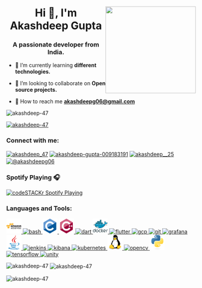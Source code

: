 <div>
 <p>
  <img width="240" height="230" align='right' src="https://github.com/hackcoderr/hackcoderr/blob/main/assets/oct-about.png"> 
  </p>
  
<h1 align="center">Hi 👋, I'm Akashdeep Gupta</h1>
<h3 align="center">A passionate developer from India.</h3>
  
- 🌱 I’m currently learning **different technologies.**

- 👯 I’m looking to collaborate on **Open source projects.**

- 💬 How to reach me **akashdeepg06@gmail.com**

<p align="left"> <img src="https://komarev.com/ghpvc/?username=akashdeep-47&label=Profile%20views&color=0e75b6&style=flat" alt="akashdeep-47" /> </p>

<p align="left"> <a href="https://github.com/ryo-ma/github-profile-trophy"><img src="https://github-profile-trophy.vercel.app/?username=akashdeep-47" alt="akashdeep-47" /></a> </p>

<h3 align="left">Connect with me:</h3>
<p align="left">
<a href="https://twitter.com/akashdeep_47" target="blank"><img align="center" src="https://cdn.jsdelivr.net/npm/simple-icons@3.0.1/icons/twitter.svg" alt="akashdeep_47" height="30" width="40" /></a>
<a href="https://linkedin.com/in/akashdeep-gupta-009183191" target="blank"><img align="center" src="https://cdn.jsdelivr.net/npm/simple-icons@3.0.1/icons/linkedin.svg" alt="akashdeep-gupta-009183191" height="30" width="40" /></a>
<a href="https://instagram.com/akashdeep__25" target="blank"><img align="center" src="https://cdn.jsdelivr.net/npm/simple-icons@3.0.1/icons/instagram.svg" alt="akashdeep__25" height="30" width="40" /></a>
<a href="https://medium.com/@akashdeepg06" target="blank"><img align="center" src="https://cdn.jsdelivr.net/npm/simple-icons@3.0.1/icons/medium.svg" alt="@akashdeepg06" height="30" width="40" /></a>
</p>

### Spotify Playing 🎧

[<img src="https://now-playing-codestackr.vercel.app/api/spotify-playing" alt="codeSTACKr Spotify Playing" width="350" />](https://open.spotify.com/user/swyqyimdc12jajde4vpwd2x1b)

<h3 align="left">Languages and Tools:</h3>
<p align="left"> <a href="https://aws.amazon.com" target="_blank"> <img src="https://raw.githubusercontent.com/devicons/devicon/master/icons/amazonwebservices/amazonwebservices-original-wordmark.svg" alt="aws" width="40" height="40"/> </a> <a href="https://www.gnu.org/software/bash/" target="_blank"> <img src="https://www.vectorlogo.zone/logos/gnu_bash/gnu_bash-icon.svg" alt="bash" width="40" height="40"/> </a> <a href="https://www.cprogramming.com/" target="_blank"> <img src="https://raw.githubusercontent.com/devicons/devicon/master/icons/c/c-original.svg" alt="c" width="40" height="40"/> </a> <a href="https://www.w3schools.com/cpp/" target="_blank"> <img src="https://raw.githubusercontent.com/devicons/devicon/master/icons/cplusplus/cplusplus-original.svg" alt="cplusplus" width="40" height="40"/> </a> <a href="https://dart.dev" target="_blank"> <img src="https://www.vectorlogo.zone/logos/dartlang/dartlang-icon.svg" alt="dart" width="40" height="40"/> </a> <a href="https://www.docker.com/" target="_blank"> <img src="https://raw.githubusercontent.com/devicons/devicon/master/icons/docker/docker-original-wordmark.svg" alt="docker" width="40" height="40"/> </a> <a href="https://flutter.dev" target="_blank"> <img src="https://www.vectorlogo.zone/logos/flutterio/flutterio-icon.svg" alt="flutter" width="40" height="40"/> </a> <a href="https://cloud.google.com" target="_blank"> <img src="https://www.vectorlogo.zone/logos/google_cloud/google_cloud-icon.svg" alt="gcp" width="40" height="40"/> </a> <a href="https://git-scm.com/" target="_blank"> <img src="https://www.vectorlogo.zone/logos/git-scm/git-scm-icon.svg" alt="git" width="40" height="40"/> </a> <a href="https://grafana.com" target="_blank"> <img src="https://www.vectorlogo.zone/logos/grafana/grafana-icon.svg" alt="grafana" width="40" height="40"/> </a> <a href="https://www.java.com" target="_blank"> <img src="https://raw.githubusercontent.com/devicons/devicon/master/icons/java/java-original.svg" alt="java" width="40" height="40"/> </a> <a href="https://www.jenkins.io" target="_blank"> <img src="https://www.vectorlogo.zone/logos/jenkins/jenkins-icon.svg" alt="jenkins" width="40" height="40"/> </a> <a href="https://www.elastic.co/kibana" target="_blank"> <img src="https://www.vectorlogo.zone/logos/elasticco_kibana/elasticco_kibana-icon.svg" alt="kibana" width="40" height="40"/> </a> <a href="https://kubernetes.io" target="_blank"> <img src="https://www.vectorlogo.zone/logos/kubernetes/kubernetes-icon.svg" alt="kubernetes" width="40" height="40"/> </a> <a href="https://www.linux.org/" target="_blank"> <img src="https://raw.githubusercontent.com/devicons/devicon/master/icons/linux/linux-original.svg" alt="linux" width="40" height="40"/> </a> <a href="https://opencv.org/" target="_blank"> <img src="https://www.vectorlogo.zone/logos/opencv/opencv-icon.svg" alt="opencv" width="40" height="40"/> </a> <a href="https://www.python.org" target="_blank"> <img src="https://raw.githubusercontent.com/devicons/devicon/master/icons/python/python-original.svg" alt="python" width="40" height="40"/> </a> <a href="https://www.tensorflow.org" target="_blank"> <img src="https://www.vectorlogo.zone/logos/tensorflow/tensorflow-icon.svg" alt="tensorflow" width="40" height="40"/> </a> <a href="https://unity.com/" target="_blank"> <img src="https://www.vectorlogo.zone/logos/unity3d/unity3d-icon.svg" alt="unity" width="40" height="40"/> </a> </p>

<p><img align="left" src="https://github-readme-stats.vercel.app/api/top-langs?username=akashdeep-47&show_icons=true&locale=en&layout=compact" alt="akashdeep-47" /></p>

<p>&nbsp;<img align="center" src="https://github-readme-stats.vercel.app/api?username=akashdeep-47&show_icons=true&locale=en" alt="akashdeep-47" /></p>

<p><img align="center" src="https://github-readme-streak-stats.herokuapp.com/?user=akashdeep-47&" alt="akashdeep-47" /></p>

